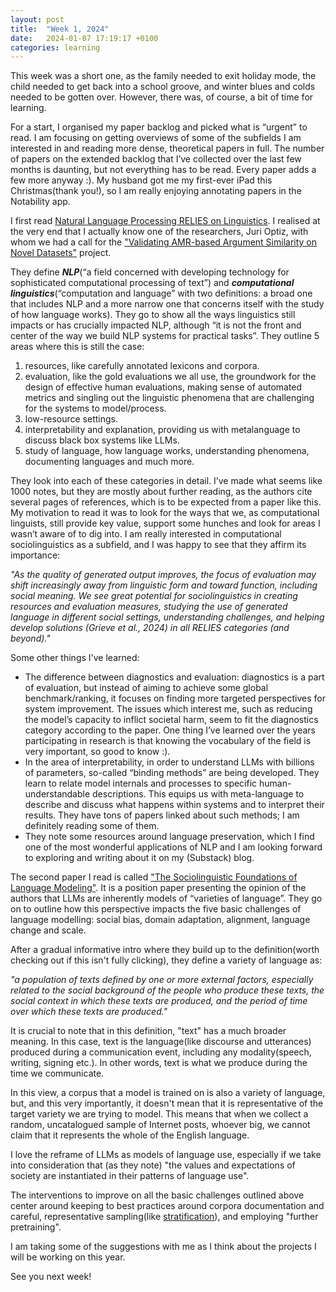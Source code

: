 ```yaml
---
layout: post
title:  "Week 1, 2024"
date:   2024-01-07 17:19:17 +0100
categories: learning
---
```


This week was a short one, as the family needed to exit holiday mode, the child needed to get back into a school groove, and winter blues and colds needed to be gotten over. However, there was, of course, a bit of time for learning.

For a start, I organised my paper backlog and picked what is “urgent” to read. I am focusing on getting overviews of some of the subfields I am interested in and reading more dense, theoretical papers in full. The number of papers on the extended backlog that I’ve collected over the last few months is daunting, but not everything has to be read. Every paper adds a few more anyway :). My husband got me my first-ever iPad this Christmas(thank you!), so I am really enjoying annotating papers in the Notability app.

I first read [Natural Language Processing RELIES on Linguistics](https://arxiv.org/abs/2405.05966#:~:text=Large%20Language%20Models%20(LLMs)%20have,capture%20grammar%20or%20semantic%20coherence.). I realised at the very end that I actually know one of the researchers, Juri Optiz, with whom we had a call for the ["Validating AMR-based Argument Similarity on Novel Datasets"](https://github.com/TamaraAtanasoska/AMR_ArgumentSimilarity) project. 

They define ***NLP***(“a field concerned with developing technology for sophisticated computational processing of text”) and ***computational linguistics***(“computation and language” with two definitions: a broad one that includes NLP and a more narrow one that concerns itself with the study of how language works). They go to show all the ways linguistics still impacts or has crucially impacted NLP, although “it is not the front and center of the way we build NLP systems for practical tasks”. They outline 5 areas where this is still the case:
1. resources, like carefully annotated lexicons and corpora.
2. evaluation, like the gold evaluations we all use, the groundwork for the design of effective human evaluations, making sense of automated metrics and singling out the linguistic phenomena that are challenging for the systems to model/process.
3. low-resource settings.
4. interpretability and explanation, providing us with metalanguage to discuss black box systems like LLMs.
5. study of language, how language works, understanding phenomena, documenting languages and much more.

They look into each of these categories in detail. I’ve made what seems like 1000 notes, but they are mostly about further reading, as the authors cite several pages of references, which is to be expected from a paper like this. My motivation to read it was to look for the ways that we, as computational linguists, still provide key value, support some hunches and look for areas I wasn’t aware of to dig into. I am really interested in computational sociolinguistics as a subfield, and I was happy to see that they affirm its importance:

<em>"As the quality of generated output improves, the focus of evaluation may shift increasingly away from linguistic form and toward function, including social meaning. We see great potential for sociolinguistics in creating resources and evaluation measures, studying the use of generated language in different social settings, understanding challenges, and helping develop solutions (Grieve et al., 2024) in all RELIES categories (and beyond)."</em>

Some other things I've learned:
* The difference between diagnostics and evaluation: diagnostics is a part of evaluation, but instead of aiming to achieve some global benchmark/ranking, it focuses on finding more targeted perspectives for system improvement. The issues which interest me, such as reducing the model’s capacity to inflict societal harm, seem to fit the diagnostics category according to the paper. One thing I’ve learned over the years participating in research is that knowing the vocabulary of the field is very important, so good to know :).
* In the area of interpretability, in order to understand LLMs with billions of parameters, so-called “binding methods” are being developed. They learn to relate model internals and processes to specific human-understandable descriptions. This equips us with meta-language to describe and discuss what happens within systems and to interpret their results. They have tons of papers linked about such methods; I am definitely reading some of them.
* They note some resources around language preservation, which I find one of the most wonderful applications of NLP and I am looking forward to exploring and writing about it on my (Substack) blog.

The second paper I read is called ["The Sociolinguistic Foundations of Language Modeling"](https://arxiv.org/abs/2407.09241). It is a position paper presenting the opinion of the authors that LLMs are inherently models of “varieties of language”. They go on to outline how this perspective impacts the five basic challenges of language modelling: social bias, domain adaptation, alignment, language change and scale.

After a gradual informative intro where they build up to the definition(worth checking out if this isn't fully clicking), they define a variety of language as:

<em>"a population of texts defined by one or more external factors, especially related to the social background of the people who produce these texts, the social context in which these texts are produced, and the period of time over which these texts are produced."</em>

It is crucial to note that in this definition, "text" has a much broader meaning. In this case, text is the language(like discourse and utterances) produced during a communication event, including any modality(speech, writing, signing etc.). In other words, text is what we produce during the time we communicate. 

In this view, a corpus that a model is trained on is also a variety of language, but, and this very importantly, it doesn't mean that it is representative of the target variety we are trying to model. This means that when we collect a random, uncatalogued sample of Internet posts, whoever big, we cannot claim that it represents the whole of the English language. 

I love the reframe of LLMs as models of language use, especially if we take into consideration that (as they note) "the values and expectations of society are instantiated in their patterns of language use".

The interventions to improve on all the basic challenges outlined above center around keeping to best practices around corpora documentation and careful, representative sampling(like [stratification](https://en.wikipedia.org/wiki/Stratified_sampling)), and employing "further pretraining".

I am taking some of the suggestions with me as I think about the projects I will be working on this year.

See you next week!